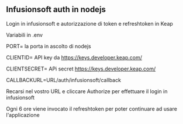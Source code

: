 ## Infusionsoft auth in nodejs

Login in infusionsoft e autorizzazione di token e refreshtoken in Keap


Variabili in .env

PORT= la porta in ascolto di nodejs

CLIENTID= API key da https://keys.developer.keap.com/

CLIENTSECRET= APi secret https://keys.developer.keap.com/

CALLBACKURL=URL/auth/infusionsoft/callback

Recarsi nel vostro URL e cliccare Authorize per effettuare il login in infusionsoft

Ogni 6 ore viene invocato il refreshtoken per poter continuare ad usare l'applicazione